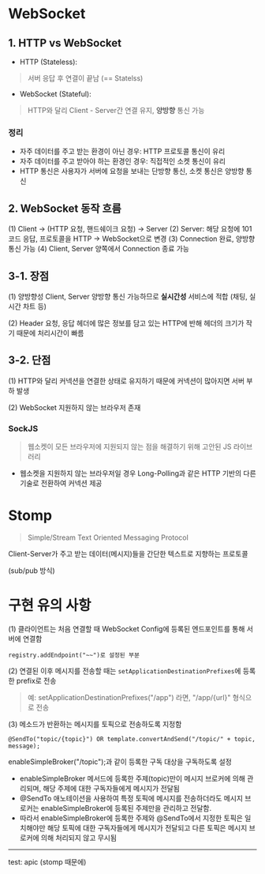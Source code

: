 # WebSocket
## **1. HTTP vs WebSocket**
- HTTP (Stateless):
> 서버 응답 후 연결이 끝남 (== Statelss)
- WebSocket (Stateful): 
> HTTP와 달리 Client - Server간 연결 유지, **양방향** 통신 가능 

### 정리
- 자주 데이터를 주고 받는 환경이 아닌 경우: HTTP 프로토콜 통신이 유리
- 자주 데이터를 주고 받아야 하는 환경인 경우: 직접적인 소켓 통신이 유리
- HTTP 통신은 사용자가 서버에 요청을 보내는 단방향 통신, 소켓 통신은 양방향 통신

## **2. WebSocket 동작 흐름**
(1) Client -> (HTTP 요청, 핸드쉐이크 요청) -> Server
(2) Server: 해당 요청에 101코드 응답, 프로토콜을 HTTP -> WebSocket으로 변경
(3) Connection 완료, 양방향 통신 가능
(4) Client, Server 양쪽에서 Connection 종료 가능

## **3-1. 장점**
(1) 양방향성
Client, Server 양방향 통신 가능하므로 **실시간성** 서비스에 적합 (채팅, 실시간 차트 등)

(2) Header
요청, 응답 헤더에 많은 정보를 담고 있는 HTTP에 반해 헤더의 크기가 작기 때문에 처리시간이 빠름

## **3-2. 단점**
(1) HTTP와 달리 커넥션을 연결한 상태로 유지하기 때문에 커넥션이 많아지면 서버 부하 발생

(2) WebSocket 지원하지 않는 브라우저 존재 

### SockJS
> 웹소켓이 모든 브라우저에 지원되지 않는 점을 해결하기 위해 고안된 JS 라이브러리
- 웹소켓을 지원하지 않는 브라우저일 경우 Long-Polling과 같은 HTTP 기반의 다른 기술로 전환하여 커넥션 제공

# Stomp
> Simple/Stream Text Oriented Messaging Protocol

Client-Server가 주고 받는 데이터(메시지)들을 간단한 텍스트로 지향하는 프로토콜

(sub/pub 방식)

# 구현 유의 사항
(1) 클라이언트는 처음 연결할 때 WebSocket Config에 등록된 엔드포인트를 통해 서버에 연결함


    registry.addEndpoint("~~")로 설정된 부분


(2) 연결된 이후 메시지를 전송할 때는 `setApplicationDestinationPrefixes`에 등록한 prefix로 전송
> 예: setApplicationDestinationPrefixes("/app") 라면, "/app/{url}" 형식으로 전송


(3) 메소드가 반환하는 메시지를 토픽으로 전송하도록 지정함

    @SendTo("topic/{topic}") OR template.convertAndSend("/topic/" + topic, message);

enableSimpleBroker("/topic");과 같이 등록한 구독 대상을 구독하도록 설정

- enableSimpleBroker 메서드에 등록한 주제(topic)만이 메시지 브로커에 의해 관리되며, 해당 주제에 대한 구독자들에게 메시지가 전달됨
- @SendTo 애노테이션을 사용하여 특정 토픽에 메시지를 전송하더라도 메시지 브로커는 enableSimpleBroker에 등록된 주제만을 관리하고 전달함.
- 따라서 enableSimpleBroker에 등록한 주제와 @SendTo에서 지정한 토픽은 일치해야만 해당 토픽에 대한 구독자들에게 메시지가 전달되고 다른 토픽은 메시지 브로커에 의해 처리되지 않고 무시됨


---
test: apic (stomp 때문에)